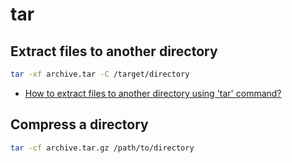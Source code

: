 # tar

## Extract files to another directory

```bash
tar -xf archive.tar -C /target/directory
```

- [How to extract files to another directory using 'tar' command?](https://askubuntu.com/questions/45349/how-to-extract-files-to-another-directory-using-tar-command)

## Compress a directory

```bash
tar -cf archive.tar.gz /path/to/directory
```